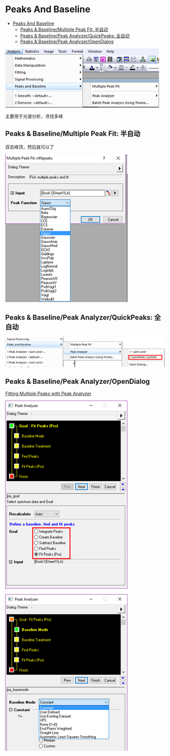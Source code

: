 # Peaks And Baseline

- [Peaks And Baseline](#peaks-and-baseline)
    - [Peaks & Baseline/Multiple Peak Fit: 半自动](#peaks-baselinemultiple-peak-fit-%E5%8D%8A%E8%87%AA%E5%8A%A8)
    - [Peaks & Baseline/Peak Analyzer/QuickPeaks: 全自动](#peaks-baselinepeak-analyzerquickpeaks-%E5%85%A8%E8%87%AA%E5%8A%A8)
    - [Peaks & Baseline/Peak Analyzer/OpenDialog](#peaks-baselinepeak-analyzeropendialog)

![](res/peakbase01.png)

主要用于光谱分析，寻找多峰

## Peaks & Baseline/Multiple Peak Fit: 半自动

双击峰顶，然后就可以了

![](res/peakbase02.png)

## Peaks & Baseline/Peak Analyzer/QuickPeaks: 全自动

![](res/peakbase03.png)

## Peaks & Baseline/Peak Analyzer/OpenDialog

[Fitting Multiple Peaks with Peak Analyzer](https://www.youtube.com/watch?v=Y8nVlO8z02o)

![](res/peakbase04.png)

![](res/peakbase05.png)
